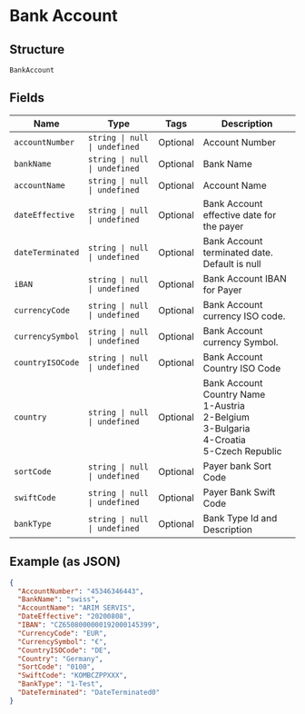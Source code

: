 
# Bank Account

## Structure

`BankAccount`

## Fields

| Name | Type | Tags | Description |
|  --- | --- | --- | --- |
| `accountNumber` | `string \| null \| undefined` | Optional | Account Number |
| `bankName` | `string \| null \| undefined` | Optional | Bank Name |
| `accountName` | `string \| null \| undefined` | Optional | Account Name |
| `dateEffective` | `string \| null \| undefined` | Optional | Bank Account effective date for the payer |
| `dateTerminated` | `string \| null \| undefined` | Optional | Bank Account terminated date. Default is null |
| `iBAN` | `string \| null \| undefined` | Optional | Bank Account IBAN for Payer |
| `currencyCode` | `string \| null \| undefined` | Optional | Bank Account currency ISO code. |
| `currencySymbol` | `string \| null \| undefined` | Optional | Bank Account currency Symbol. |
| `countryISOCode` | `string \| null \| undefined` | Optional | Bank Account Country ISO Code |
| `country` | `string \| null \| undefined` | Optional | Bank Account Country Name<br>1-Austria<br>2-Belgium<br>3-Bulgaria<br>4-Croatia<br>5-Czech Republic |
| `sortCode` | `string \| null \| undefined` | Optional | Payer bank Sort Code |
| `swiftCode` | `string \| null \| undefined` | Optional | Payer Bank Swift Code |
| `bankType` | `string \| null \| undefined` | Optional | Bank Type Id and Description |

## Example (as JSON)

```json
{
  "AccountNumber": "45346346443",
  "BankName": "swiss",
  "AccountName": "ARIM SERVIS",
  "DateEffective": "20200808",
  "IBAN": "CZ6508000000192000145399",
  "CurrencyCode": "EUR",
  "CurrencySymbol": "€",
  "CountryISOCode": "DE",
  "Country": "Germany",
  "SortCode": "0100",
  "SwiftCode": "KOMBCZPPXXX",
  "BankType": "1-Test",
  "DateTerminated": "DateTerminated0"
}
```

